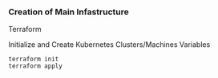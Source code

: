 ### Creation of Main Infastructure

Terraform

Initialize and Create Kubernetes Clusters/Machines Variables

```
terraform init
terraform apply
```
